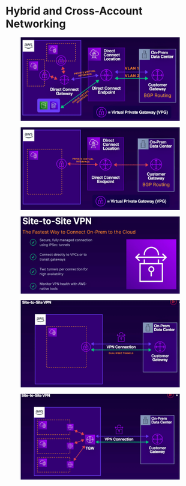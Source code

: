 # Hybrid and Cross-Account Networking

<figure><img src="../../../../.gitbook/assets/image (101).png" alt=""><figcaption></figcaption></figure>

<figure><img src="../../../../.gitbook/assets/image (102).png" alt=""><figcaption></figcaption></figure>

<figure><img src="../../../../.gitbook/assets/image (103).png" alt=""><figcaption></figcaption></figure>

<figure><img src="../../../../.gitbook/assets/image (104).png" alt=""><figcaption></figcaption></figure>

<figure><img src="../../../../.gitbook/assets/image (106).png" alt=""><figcaption></figcaption></figure>
